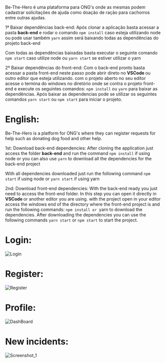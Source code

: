 Be-The-Hero é uma plataforma para ONG's onde as mesmas podem cadastrar solicitações de ajuda como doação de ração para cachorros entre outras ajudas.

1ª Baixar dependências back-end: Após clonar a aplicação basta acessar a pasta <b>back-end</b> e rodar o comando `npm install` caso esteja utilizando node ou pode usar também `yarn` assim será baixando
todas as dependências do projeto back-end

Com todas as dependências baixadas basta executar o seguinte comando  `npm start` caso utilize node ou `yarn start` se estiver utilizar o yarn

2º Baixar dependências do front-end: Com o back-end pronto basta acessar a pasta front-end neste passo pode abrir direto no  <b> VSCode </b> ou outro editor que esteja
utilizando. com o projeto aberto no seu editor acesse o termina do windows no diretório onde se contra o projeto front-end e execute os seguintes comandos:
  `npm install` ou `yarn` para baixar as dependências.
Após baixar as dependencias pode se utilizar os seguintes comandos `yarn start` ou `npm start` para iniciar o projeto.  


# English:

Be-The-Hero is a platform for ONG's where they can register requests for help such as donating dog food and other help.

1st: Download back-end dependencies: After cloning the application just access the folder <b>back-end</b> and run the command `npm install` if using node or you can also use `yarn` to download
all the dependencies for the back-end project

With all dependencies downloaded just run the following command `npm start` if using node or `yarn start` if using yarn

2nd: Download front-end dependencies: With the back-end ready you just need to access the front-end folder. In this step you can open it directly in <b> VSCode </b> or another editor you are using.
with the project open in your editor access the windows end of the directory where the front-end project is and run the following commands:
  `npm install or `yarn to download the dependencies.
After downloading the dependencies you can use the following commands `yarn start` or `npm start` to start the project.  


# Login:
![Login](https://user-images.githubusercontent.com/40778725/108787991-c1431100-7555-11eb-81c1-599c46fa8454.png)
# Register:
![Register](https://user-images.githubusercontent.com/40778725/108787995-c30cd480-7555-11eb-8120-6bca00e7b98d.png)
# Profile:
![DashBoard](https://user-images.githubusercontent.com/40778725/108787997-c30cd480-7555-11eb-905b-b6e9adefb25c.png)
# New incidents:
![Screenshot_1](https://user-images.githubusercontent.com/40778725/108787998-c3a56b00-7555-11eb-94ae-7fdeeeade125.png)

